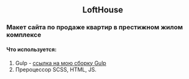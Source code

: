 <div id="header"> 
	<div align="center" id="header__box-title"> 
		<h2 id= "header__title"> LoftHouse </h2>
	</div>
</div>

<div id="main"> 
	<div id="residential-complex">
		<h3 id="residential-complex__title">Макет сайта по продаже квартир в престижном жилом комплексе</h3>
	</div>
	<div id="residential-complex__box">
		<h4>Что используется:</h4>
		<ol id="residential-complex__list">
			<li id="residential-complex__item">
			 Gulp - <a href="https://github.com/KindNeko/gulp" target="_blank">ссылка на мою сборку Gulp</a> 
			</li>
			<li id="residential-complex__item">
			 Прероцессор SCSS, HTML, JS.
			</li>
		</ol>
	</div>
</div>
